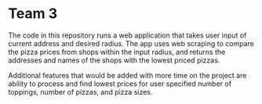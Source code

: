 # Team 3

The code in this repository runs a web application that takes user input of current address and desired radius. The app uses web scraping to compare the pizza prices from shops within the input radius, and returns the addresses and names of the shops with the lowest priced pizzas.



Additional features that would be added with more time on the project are ability to process and find lowest prices for user specified number of toppings, number of pizzas, and pizza sizes.
